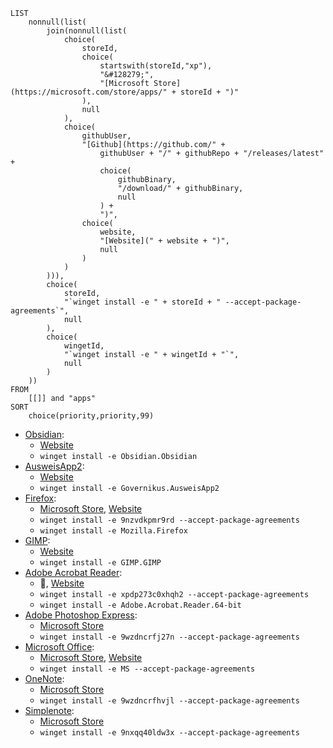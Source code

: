 
```dataview
LIST
    nonnull(list(
        join(nonnull(list(
            choice(
                storeId,
                choice(
                    startswith(storeId,"xp"),
                    "&#128279;",
                    "[Microsoft Store](https://microsoft.com/store/apps/" + storeId + ")"
                ),
                null
            ), 
            choice(
                githubUser,
                "[Github](https://github.com/" + 
                    githubUser + "/" + githubRepo + "/releases/latest" + 
                    choice(
                        githubBinary,
                        "/download/" + githubBinary,
                        null
                    ) + 
                    ")",
                choice(
                    website,
                    "[Website](" + website + ")",
                    null
                )
            )
        ))),
        choice(
            storeId,
            "`winget install -e " + storeId + " --accept-package-agreements`",
            null
        ),
        choice(
            wingetId,
            "`winget install -e " + wingetId + "`",
            null
        )
    ))
FROM
    [[]] and "apps"
SORT
    choice(priority,priority,99)
```

<ul class="dataview list-view-ul"><li><span><a aria-label-position="top" aria-label="apps/Obsidian.md" data-href="apps/Obsidian.md" href="apps/Obsidian.md" class="internal-link" target="_blank" rel="noopener">Obsidian</a></span>: <ul class="dataview dataview-ul dataview-result-list-ul"><li class="dataview-result-list-li"><span><a aria-label-position="top" aria-label="https://obsidian.md/" rel="noopener" class="external-link" href="https://obsidian.md/" target="_blank">Website</a></span></li><li class="dataview-result-list-li"><span><code>winget install -e Obsidian.Obsidian</code></span></li></ul></li><li><span><a aria-label-position="top" aria-label="apps/AusweisApp2.md" data-href="apps/AusweisApp2.md" href="apps/AusweisApp2.md" class="internal-link" target="_blank" rel="noopener">AusweisApp2</a></span>: <ul class="dataview dataview-ul dataview-result-list-ul"><li class="dataview-result-list-li"><span><a aria-label-position="top" aria-label="https://www.ausweisapp.bund.de/download" rel="noopener" class="external-link" href="https://www.ausweisapp.bund.de/download" target="_blank">Website</a></span></li><li class="dataview-result-list-li"><span><code>winget install -e Governikus.AusweisApp2</code></span></li></ul></li><li><span><a aria-label-position="top" aria-label="apps/Firefox.md" data-href="apps/Firefox.md" href="apps/Firefox.md" class="internal-link" target="_blank" rel="noopener">Firefox</a></span>: <ul class="dataview dataview-ul dataview-result-list-ul"><li class="dataview-result-list-li"><span><a aria-label-position="top" aria-label="https://microsoft.com/store/apps/9nzvdkpmr9rd" rel="noopener" class="external-link" href="https://microsoft.com/store/apps/9nzvdkpmr9rd" target="_blank">Microsoft Store</a>, <a aria-label-position="top" aria-label="https://www.mozilla.org/en-US/firefox/download/thanks/" rel="noopener" class="external-link" href="https://www.mozilla.org/en-US/firefox/download/thanks/" target="_blank">Website</a></span></li><li class="dataview-result-list-li"><span><code>winget install -e 9nzvdkpmr9rd&nbsp;--accept-package-agreements</code></span></li><li class="dataview-result-list-li"><span><code>winget install -e Mozilla.Firefox</code></span></li></ul></li><li><span><a aria-label-position="top" aria-label="apps/GIMP.md" data-href="apps/GIMP.md" href="apps/GIMP.md" class="internal-link" target="_blank" rel="noopener">GIMP</a></span>: <ul class="dataview dataview-ul dataview-result-list-ul"><li class="dataview-result-list-li"><span><a aria-label-position="top" aria-label="https://www.gimp.org/downloads/" rel="noopener" class="external-link" href="https://www.gimp.org/downloads/" target="_blank">Website</a></span></li><li class="dataview-result-list-li"><span><code>winget install -e GIMP.GIMP</code></span></li></ul></li><li><span><a aria-label-position="top" aria-label="apps/Adobe Acrobat Reader.md" data-href="apps/Adobe Acrobat Reader.md" href="apps/Adobe Acrobat Reader.md" class="internal-link" target="_blank" rel="noopener">Adobe Acrobat Reader</a></span>: <ul class="dataview dataview-ul dataview-result-list-ul"><li class="dataview-result-list-li"><span>🔗, <a aria-label-position="top" aria-label="https://get.adobe.com/reader/" rel="noopener" class="external-link" href="https://get.adobe.com/reader/" target="_blank">Website</a></span></li><li class="dataview-result-list-li"><span><code>winget install -e xpdp273c0xhqh2&nbsp;--accept-package-agreements</code></span></li><li class="dataview-result-list-li"><span><code>winget install -e Adobe.Acrobat.Reader.64-bit</code></span></li></ul></li><li><span><a aria-label-position="top" aria-label="apps/Adobe Photoshop Express.md" data-href="apps/Adobe Photoshop Express.md" href="apps/Adobe Photoshop Express.md" class="internal-link" target="_blank" rel="noopener">Adobe Photoshop Express</a></span>: <ul class="dataview dataview-ul dataview-result-list-ul"><li class="dataview-result-list-li"><span><a aria-label-position="top" aria-label="https://microsoft.com/store/apps/9wzdncrfj27n" rel="noopener" class="external-link" href="https://microsoft.com/store/apps/9wzdncrfj27n" target="_blank">Microsoft Store</a></span></li><li class="dataview-result-list-li"><span><code>winget install -e 9wzdncrfj27n&nbsp;--accept-package-agreements</code></span></li></ul></li><li><span><a aria-label-position="top" aria-label="apps/Microsoft Office.md" data-href="apps/Microsoft Office.md" href="apps/Microsoft Office.md" class="internal-link" target="_blank" rel="noopener">Microsoft Office</a></span>: <ul class="dataview dataview-ul dataview-result-list-ul"><li class="dataview-result-list-li"><span><a aria-label-position="top" aria-label="https://microsoft.com/store/apps/MS" rel="noopener" class="external-link" href="https://microsoft.com/store/apps/MS" target="_blank">Microsoft Store</a>, <a aria-label-position="top" aria-label="https://account.microsoft.com/services/office/install" rel="noopener" class="external-link" href="https://account.microsoft.com/services/office/install" target="_blank">Website</a></span></li><li class="dataview-result-list-li"><span><code>winget install -e MS&nbsp;--accept-package-agreements</code></span></li></ul></li><li><span><a aria-label-position="top" aria-label="apps/OneNote.md" data-href="apps/OneNote.md" href="apps/OneNote.md" class="internal-link" target="_blank" rel="noopener">OneNote</a></span>: <ul class="dataview dataview-ul dataview-result-list-ul"><li class="dataview-result-list-li"><span><a aria-label-position="top" aria-label="https://microsoft.com/store/apps/9wzdncrfhvjl" rel="noopener" class="external-link" href="https://microsoft.com/store/apps/9wzdncrfhvjl" target="_blank">Microsoft Store</a></span></li><li class="dataview-result-list-li"><span><code>winget install -e 9wzdncrfhvjl&nbsp;--accept-package-agreements</code></span></li></ul></li><li><span><a aria-label-position="top" aria-label="apps/Simplenote.md" data-href="apps/Simplenote.md" href="apps/Simplenote.md" class="internal-link" target="_blank" rel="noopener">Simplenote</a></span>: <ul class="dataview dataview-ul dataview-result-list-ul"><li class="dataview-result-list-li"><span><a aria-label-position="top" aria-label="https://microsoft.com/store/apps/9nxqq40ldw3x" rel="noopener" class="external-link" href="https://microsoft.com/store/apps/9nxqq40ldw3x" target="_blank">Microsoft Store</a></span></li><li class="dataview-result-list-li"><span><code>winget install -e 9nxqq40ldw3x&nbsp;--accept-package-agreements</code></span></li></ul></li></ul>
